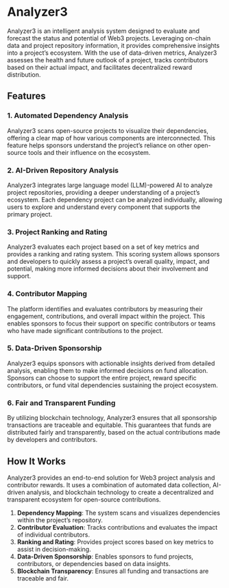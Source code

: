 # Analyzer3

Analyzer3 is an intelligent analysis system designed to evaluate and forecast the status and potential of Web3 projects. Leveraging on-chain data and project repository information, it provides comprehensive insights into a project’s ecosystem. With the use of data-driven metrics, Analyzer3 assesses the health and future outlook of a project, tracks contributors based on their actual impact, and facilitates decentralized reward distribution.

## Features

### 1. Automated Dependency Analysis

Analyzer3 scans open-source projects to visualize their dependencies, offering a clear map of how various components are interconnected. This feature helps sponsors understand the project’s reliance on other open-source tools and their influence on the ecosystem.

### 2. AI-Driven Repository Analysis

Analyzer3 integrates large language model (LLM)-powered AI to analyze project repositories, providing a deeper understanding of a project’s ecosystem. Each dependency project can be analyzed individually, allowing users to explore and understand every component that supports the primary project.

### 3. Project Ranking and Rating

Analyzer3 evaluates each project based on a set of key metrics and provides a ranking and rating system. This scoring system allows sponsors and developers to quickly assess a project’s overall quality, impact, and potential, making more informed decisions about their involvement and support.

### 4. Contributor Mapping

The platform identifies and evaluates contributors by measuring their engagement, contributions, and overall impact within the project. This enables sponsors to focus their support on specific contributors or teams who have made significant contributions to the project.

### 5. Data-Driven Sponsorship

Analyzer3 equips sponsors with actionable insights derived from detailed analysis, enabling them to make informed decisions on fund allocation. Sponsors can choose to support the entire project, reward specific contributors, or fund vital dependencies sustaining the project ecosystem.

### 6. Fair and Transparent Funding

By utilizing blockchain technology, Analyzer3 ensures that all sponsorship transactions are traceable and equitable. This guarantees that funds are distributed fairly and transparently, based on the actual contributions made by developers and contributors.

## How It Works

Analyzer3 provides an end-to-end solution for Web3 project analysis and contributor rewards. It uses a combination of automated data collection, AI-driven analysis, and blockchain technology to create a decentralized and transparent ecosystem for open-source contributions.

1. **Dependency Mapping**: The system scans and visualizes dependencies within the project’s repository.
2. **Contributor Evaluation**: Tracks contributions and evaluates the impact of individual contributors.
3. **Ranking and Rating**: Provides project scores based on key metrics to assist in decision-making.
4. **Data-Driven Sponsorship**: Enables sponsors to fund projects, contributors, or dependencies based on data insights.
5. **Blockchain Transparency**: Ensures all funding and transactions are traceable and fair.
